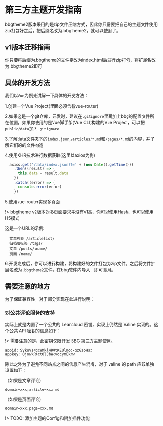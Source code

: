 # 第三方主题开发指南

bbgtheme2版本采用的是zip文件压缩方式，因此你只需要把自己的主题文件使用zip打包好之后，把后缀名改为.bbgtheme2，就可以使用了。

## v1版本迁移指南

你只要将后缀为.bbgtheme的文件更改为index.html后进行zip打包，将扩展名改为.bbgtheme2即可

## 具体的开发方法

我们以`Vue`为例来讲解一下具体的开发方法：

1.创建一个Vue Project(里面必须含有vue-router)

2.如果这是一个git仓库，开发时，建议在`.gitignore`里面加上bbg的配置文件所在位置，如果你使用的是Vue脚手架(Vue CLI)构建的Vue Project，可以把`public/data`加入`.gitignore`

3.了解data文件夹下的`index.json`,`/articles/*.md`和`/pages/*.md`的内容，并了解它们的的文件构造

4.使用XHR技术进行数据获取(这里以axios为例)

```javascript
  axios.get('/data/index.json?t=' + (new Date().getTime()))
    .then((result) => {
      this.data = result.data
    })
    .catch((error) => {
      console.error(error)
    })
```

5.使用vue-router实现多页面

!> bbgtheme v2版本对多页面要求并没有v1高，你可以使用Hash，也可以使用H5模式

这是一个URL的示例:

```
  文章列表 /articlelist/
  归档和标签 /tags/
  文章 /posts/:name/
  页面 /name/
```

6.开发完成后，你可以进行构建，将构建好的文件打包为zip文件，之后将文件扩展名改为`.bbgtheme2`文件，在bbg软件内导入，即可食用。

## 需要注意的地方

为了保证兼容性，对于部分实现在此进行说明：

### 对公共评论服务的支持

实际上就是内置了一个公共的 Leancloud 密钥，实现上仍然是 Valine 实现的。这个公共 API 密钥的信息如下：

!> 需要注意的是，此密钥仅限开发 BBG 第三方主题使用。

```
appid: SykuVs4qcWMkl4RUtKEUlmog-gzGzoHsz
appkey: 0jowkR4ct0lJbWcvocymEkKw
```

除此之外为了避免不同站点之间的信息产生混淆，对于 valine 的 path 应该单独设置如下：

（如果是文章评论）
```
domain=xxx;article=xxx.md
```
（如果是页面评论）
```
domain=xxx;page=xxx.md
```

!> TODO: 添加主题的Config和附加插件功能